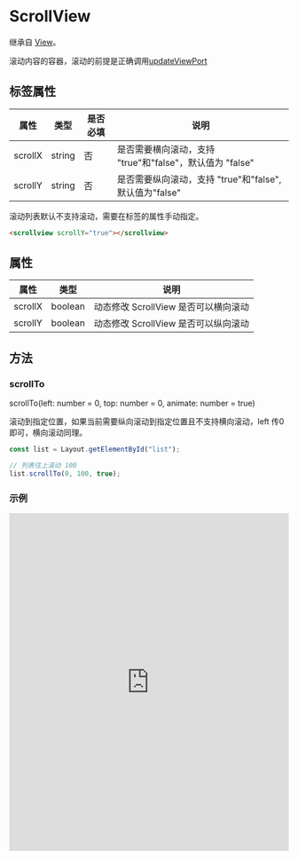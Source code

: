 # ScrollView

继承自 [View](../components/view.html)。

滚动内容的容器，滚动的前提是正确调用[updateViewPort](../api/api.html#updateviewport)
## 标签属性
|      属性      |  类型  | 是否必填 |          说明          |
|----------------|--------|--------|------------------------|
| scrollX | string |   否  |  是否需要横向滚动，支持 "true"和"false"，默认值为 "false" |
| scrollY | string |   否  | 是否需要纵向滚动，支持 "true"和"false", 默认值为"false" |

滚动列表默认不支持滚动，需要在标签的属性手动指定。

``` html
<scrollview scrollY="true"></scrollview>
```

## 属性
| 属性      | 类型   | 说明                                                                       |
| --------- | ------ | -------------------------------------------------------------------------- |
| scrollX   | boolean | 动态修改 ScrollView 是否可以横向滚动 |
| scrollY   | boolean | 动态修改 ScrollView 是否可以纵向滚动 |

## 方法
### scrollTo

scrollTo(left: number = 0, top: number = 0, animate: number = true)

滚动到指定位置，如果当前需要纵向滚动到指定位置且不支持横向滚动，left 传0即可，横向滚动同理。
```js
const list = Layout.getElementById("list");

// 列表往上滚动 100
list.scrollTo(0, 100, true);
```


### 示例
<iframe height="609.4705810546875" style="width: 100%;" scrolling="no" title="Layout RankList" src="https://codepen.io/yuanzm/embed/QWZybox?default-tab=html%2Cresult&editable=true" frameborder="no" loading="lazy" allowtransparency="true" allowfullscreen="true">
  See the Pen <a href="https://codepen.io/yuanzm/pen/QWZybox">
  Layout RankList</a> by yuanzm (<a href="https://codepen.io/yuanzm">@yuanzm</a>)
  on <a href="https://codepen.io">CodePen</a>.
</iframe>
